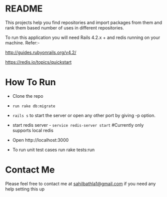 # README

This projects help you find repositories and import packages from them and rank them based number of uses in different repositories.

To run this application you will need Rails 4.2.x + and redis running on your machine. Refer:-

http://guides.rubyonrails.org/v4.2/

https://redis.io/topics/quickstart

# How To Run

* Clone the repo

* `run rake db:migrate`

* `rails s` to start the server or open any other port by giving -p option.

* start redis server - `service redis-server start` #Currently only supports local redis

* Open http://localhost:3000

* To run unit test cases run rake tests:run

# Contact Me

Please feel free to contact me at sahilbathla1@gmail.com if you need any help setting this up
